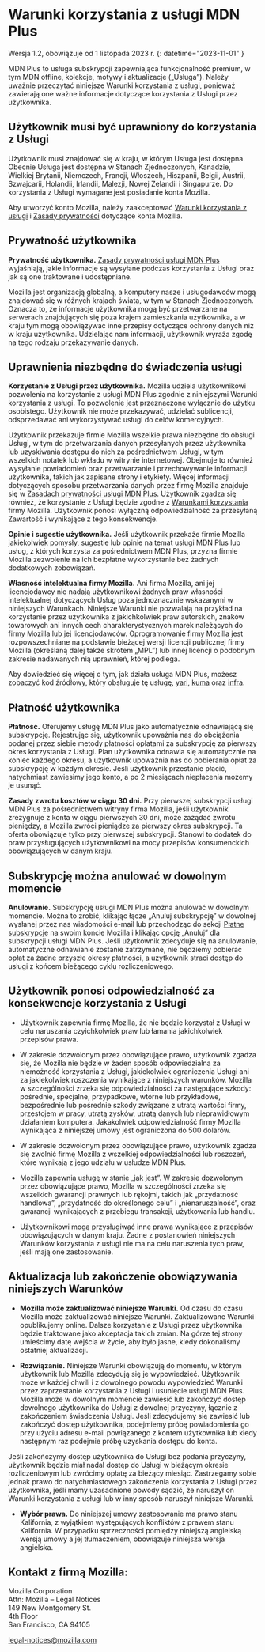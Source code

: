 # Warunki korzystania z usługi MDN Plus

Wersja 1.2, obowiązuje od 1 listopada 2023 r.
{: datetime="2023-11-01" }

MDN Plus to usługa subskrypcji zapewniająca funkcjonalność premium, w tym MDN offline, kolekcje, motywy i aktualizacje („Usługa”). Należy uważnie przeczytać niniejsze Warunki korzystania z usługi, ponieważ zawierają one ważne informacje dotyczące korzystania z Usługi przez użytkownika.

## Użytkownik musi być uprawniony do korzystania z Usługi

Użytkownik musi znajdować się w kraju, w którym Usługa jest dostępna. Obecnie Usługa jest dostępna w Stanach Zjednoczonych, Kanadzie, Wielkiej Brytanii, Niemczech, Francji, Włoszech, Hiszpanii, Belgii, Austrii, Szwajcarii, Holandii, Irlandii, Malezji, Nowej Zelandii i Singapurze. Do korzystania z Usługi wymagane jest posiadanie konta Mozilla.

Aby utworzyć konto Mozilla, należy zaakceptować [Warunki korzystania z usługi](https://www.mozilla.org/about/legal/terms/services/) i [Zasady prywatności](https://www.mozilla.org/privacy/mozilla-accounts/) dotyczące konta Mozilla.

## Prywatność użytkownika

__Prywatność użytkownika.__ [Zasady prywatności usługi MDN Plus](https://www.mozilla.org/privacy/mdn-plus/) wyjaśniają, jakie informacje są wysyłane podczas korzystania z Usługi oraz jak są one traktowane i udostępniane.

Mozilla jest organizacją globalną, a komputery nasze i usługodawców mogą znajdować się w różnych krajach świata, w tym w Stanach Zjednoczonych. Oznacza to, że informacje użytkownika mogą być przetwarzane na serwerach znajdujących się poza krajem zamieszkania użytkownika, a w kraju tym mogą obowiązywać inne przepisy dotyczące ochrony danych niż w kraju użytkownika. Udzielając nam informacji, użytkownik wyraża zgodę na tego rodzaju przekazywanie danych.

## Uprawnienia niezbędne do świadczenia usługi

__Korzystanie z Usługi przez użytkownika.__ Mozilla udziela użytkownikowi pozwolenia na korzystanie z usługi MDN Plus zgodnie z niniejszymi Warunki korzystania z usługi. To pozwolenie jest przeznaczone wyłącznie do użytku osobistego. Użytkownik nie może przekazywać, udzielać sublicencji, odsprzedawać ani wykorzystywać usługi do celów komercyjnych.

Użytkownik przekazuje firmie Mozilla wszelkie prawa niezbędne do obsługi Usługi, w tym do przetwarzania danych przesyłanych przez użytkownika lub uzyskiwania dostępu do nich za pośrednictwem Usługi, w tym wszelkich notatek lub wkładu w witrynie internetowej. Obejmuje to również wysyłanie powiadomień oraz przetwarzanie i przechowywanie informacji użytkownika, takich jak zapisane strony i etykiety. Więcej informacji dotyczących sposobu przetwarzania danych przez firmę Mozilla znajduje się w [Zasadach prywatności usługi MDN Plus](https://www.mozilla.org/privacy/mdn-plus/).
Użytkownik zgadza się również, że korzystanie z Usługi będzie zgodne z [Warunkami korzystania](https://www.mozilla.org/about/legal/acceptable-use/) firmy Mozilla. Użytkownik ponosi wyłączną odpowiedzialność za przesyłaną Zawartość i wynikające z tego konsekwencje.

__Opinie i sugestie użytkownika.__ Jeśli użytkownik przekaże firmie Mozilla jakiekolwiek pomysły, sugestie lub opinie na temat usługi MDN Plus lub usług, z których korzysta za pośrednictwem MDN Plus, przyzna firmie Mozilla zezwolenie na ich bezpłatne wykorzystanie bez żadnych dodatkowych zobowiązań.

__Własność intelektualna firmy Mozilla.__ Ani firma Mozilla, ani jej licencjodawcy nie nadają użytkownikowi żadnych praw własności intelektualnej dotyczących Usług poza jednoznacznie wskazanymi w niniejszych Warunkach. Niniejsze Warunki nie pozwalają na przykład na korzystanie przez użytkownika z jakichkolwiek praw autorskich, znaków towarowych ani innych cech charakterystycznych marek należących do firmy Mozilla lub jej licencjodawców. Oprogramowanie firmy Mozilla jest rozpowszechniane na podstawie bieżącej wersji licencji publicznej firmy Mozilla (określaną dalej także skrótem „MPL”) lub innej licencji o podobnym zakresie nadawanych nią uprawnień, której podlega.

Aby dowiedzieć się więcej o tym, jak działa usługa MDN Plus, możesz zobaczyć kod źródłowy, który obsługuje tę usługę, [yari](https://github.com/mdn/yari), [kuma](https://github.com/mdn/kuma) oraz [infra](https://github.com/mdn/infra).

## Płatność użytkownika

__Płatność.__ Oferujemy usługę MDN Plus jako automatycznie odnawiającą się subskrypcję. Rejestrując się, użytkownik upoważnia nas do obciążenia podanej przez siebie metody płatności opłatami za subskrypcję za pierwszy okres korzystania z Usługi. Plan użytkownika odnawia się automatycznie na koniec każdego okresu, a użytkownik upoważnia nas do pobierania opłat za subskrypcję w każdym okresie. Jeśli użytkownik przestanie płacić, natychmiast zawiesimy jego konto, a po 2 miesiącach niepłacenia możemy je usunąć.

__Zasady zwrotu kosztów w ciągu 30 dni.__ Przy pierwszej subskrypcji usługi MDN Plus za pośrednictwem witryny firma Mozilla, jeśli użytkownik zrezygnuje z konta w ciągu pierwszych 30 dni, może zażądać zwrotu pieniędzy, a Mozilla zwróci pieniądze za pierwszy okres subskrypcji. Ta oferta obowiązuje tylko przy pierwszej subskrypcji. Stanowi to dodatek do praw przysługujących użytkownikowi na mocy przepisów konsumenckich obowiązujących w danym kraju.

## Subskrypcję można anulować w dowolnym momencie

__Anulowanie.__ Subskrypcję usługi MDN Plus można anulować w dowolnym momencie. Można to zrobić, klikając łącze „Anuluj subskrypcję” w dowolnej wysłanej przez nas wiadomości e-mail lub przechodząc do sekcji [Płatne subskrypcje](https://subscriptions.firefox.com) na swoim koncie Mozilla i klikając opcję „Anuluj” dla subskrypcji usługi MDN Plus. Jeśli użytkownik zdecyduje się na anulowanie, automatyczne odnawianie zostanie zatrzymane, nie będziemy pobierać opłat za żadne przyszłe okresy płatności, a użytkownik straci dostęp do usługi z końcem bieżącego cyklu rozliczeniowego.

## Użytkownik ponosi odpowiedzialność za konsekwencje korzystania z Usługi

* Użytkownik zapewnia firmę Mozilla, że nie będzie korzystał z Usługi w celu naruszania czyichkolwiek praw lub łamania jakichkolwiek przepisów prawa.

* W zakresie dozwolonym przez obowiązujące prawo, użytkownik zgadza się, że Mozilla nie będzie w żaden sposób odpowiedzialna za niemożność korzystania z Usługi, jakiekolwiek ograniczenia Usługi ani za jakiekolwiek roszczenia wynikające z niniejszych warunków. Mozilla w szczególności zrzeka się odpowiedzialności za następujące szkody: pośrednie, specjalne, przypadkowe, wtórne lub przykładowe, bezpośrednie lub pośrednie szkody związane z utratą wartości firmy, przestojem w pracy, utratą zysków, utratą danych lub nieprawidłowym działaniem komputera. Jakakolwiek odpowiedzialność firmy Mozilla wynikająca z niniejszej umowy jest ograniczona do 500 dolarów.

* W zakresie dozwolonym przez obowiązujące prawo, użytkownik zgadza się zwolnić firmę Mozilla z wszelkiej odpowiedzialności lub roszczeń, które wynikają z jego udziału w usłudze MDN Plus.

* Mozilla zapewnia usługę w stanie „jak jest”. W zakresie dozwolonym przez obowiązujące prawo, Mozilla w szczególności zrzeka się wszelkich gwarancji prawnych lub rękojmi, takich jak „przydatność handlowa”, „przydatność do określonego celu” i „nienaruszalność”, oraz gwarancji wynikających z przebiegu transakcji, użytkowania lub handlu.

* Użytkownikowi mogą przysługiwać inne prawa wynikające z przepisów obowiązujących w danym kraju. Żadne z postanowień niniejszych Warunków korzystania z usługi nie ma na celu naruszenia tych praw, jeśli mają one zastosowanie.

## Aktualizacja lub zakończenie obowiązywania niniejszych Warunków

* __Mozilla może zaktualizować niniejsze Warunki.__ Od czasu do czasu Mozilla może zaktualizować niniejsze Warunki. Zaktualizowane Warunki opublikujemy online. Dalsze korzystanie z Usługi przez użytkownika będzie traktowane jako akceptacja takich zmian. Na górze tej strony umieścimy datę wejścia w życie, aby było jasne, kiedy dokonaliśmy ostatniej aktualizacji.

* __Rozwiązanie.__ Niniejsze Warunki obowiązują do momentu, w którym użytkownik lub Mozilla zdecydują się je wypowiedzieć. Użytkownik może w każdej chwili i z dowolnego powodu wypowiedzieć Warunki przez zaprzestanie korzystania z Usługi i usunięcie usługi MDN Plus. Mozilla może w dowolnym momencie zawiesić lub zakończyć dostęp dowolnego użytkownika do Usługi z dowolnej przyczyny, łącznie z zakończeniem świadczenia Usługi. Jeśli zdecydujemy się zawiesić lub zakończyć dostęp użytkownika, podejmiemy próbę powiadomienia go przy użyciu adresu e-mail powiązanego z kontem użytkownika lub kiedy następnym raz podejmie próbę uzyskania dostępu do konta.

Jeśli zakończymy dostęp użytkownika do Usługi bez podania przyczyny, użytkownik będzie miał nadal dostęp do Usługi w bieżącym okresie rozliczeniowym lub zwrócimy opłatę za bieżący miesiąc. Zastrzegamy sobie jednak prawo do natychmiastowego zakończenia korzystania z Usługi przez użytkownika, jeśli mamy uzasadnione powody sądzić, że naruszył on Warunki korzystania z usługi lub w inny sposób naruszył niniejsze Warunki.

* __Wybór prawa.__ Do niniejszej umowy zastosowanie ma prawo stanu Kalifornia, z wyjątkiem występujących konfliktów z prawem stanu Kalifornia. W przypadku sprzeczności pomiędzy niniejszą angielską wersją umowy a jej tłumaczeniem, obowiązuje niniejsza wersja angielska.

## Kontakt z firmą Mozilla:

Mozilla Corporation  
Attn: Mozilla – Legal Notices  
149 New Montgomery St.  
4th Floor  
San Francisco, CA 94105  

legal-notices@mozilla.com

